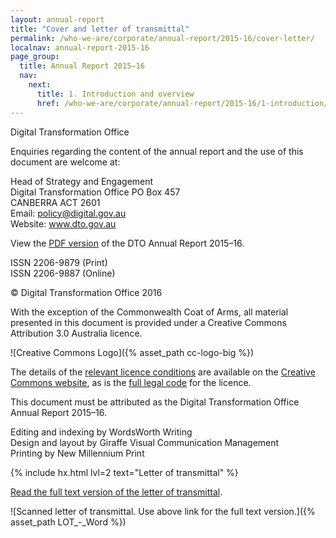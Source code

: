 ```yaml
---
layout: annual-report
title: "Cover and letter of transmittal"
permalink: /who-we-are/corporate/annual-report/2015-16/cover-letter/
localnav: annual-report-2015-16
page_group:
  title: Annual Report 2015–16
  nav:
    next:
      title: 1. Introduction and overview
      href: /who-we-are/corporate/annual-report/2015-16/1-introduction/
---
```


Digital Transformation Office

Enquiries regarding the content of the annual report and the use of this document are welcome at:

<a name="contact"></a>Head of Strategy and Engagement <br>
Digital Transformation Office PO Box 457<br>
CANBERRA ACT 2601<br>
Email: policy@digital.gov.au<br>
Website: www.dto.gov.au

View the [PDF version](/annual-report/2015-16) of the DTO Annual Report 2015–16. 

ISSN 2206-9879 (Print)<br>
ISSN 2206-9887 (Online)

© Digital Transformation Office 2016

With the exception of the Commonwealth Coat of Arms, all material presented in this document is provided under a Creative Commons Attribution 3.0 Australia licence.

![Creative Commons Logo]({% asset_path cc-logo-big %})

The details of the [relevant licence conditions](https://creativecommons.org/licenses/by/3.0/au) are available on the [Creative Commons website](https://creativecommons.org), as is the [full legal code](https://creativecommons.org/licenses/by/3.0/au/legalcode) for the licence.

This document must be attributed as the Digital Transformation Office Annual Report 2015–16.

Editing and indexing by WordsWorth Writing <br>
Design and layout by Giraffe Visual Communication Management <br>
Printing by New Millennium Print

{% include hx.html lvl=2 text="Letter of transmittal" %}

[Read the full text version of the letter of transmittal](/who-we-are/corporate/annual-report/2015-16/cover-letter/letter-of-transmittal/).

![Scanned letter of transmittal. Use above link for the full text version.]({% asset_path LOT_-_Word %})
